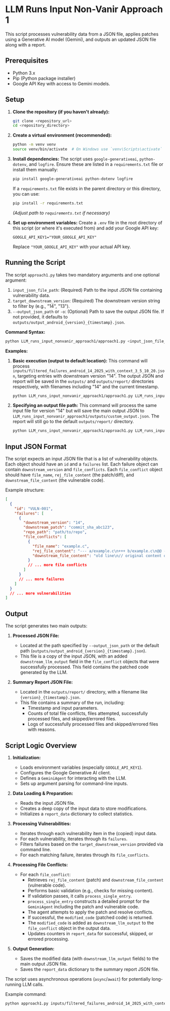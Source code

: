 # LLM Runs Input Non-Vanir Approach 1

This script processes vulnerability data from a JSON file, applies patches using a Generative AI model (Gemini), and outputs an updated JSON file along with a report.

## Prerequisites

- Python 3.x
- Pip (Python package installer)
- Google API Key with access to Gemini models.

## Setup

1.  **Clone the repository (if you haven't already):**
    ```bash
    git clone <repository_url>
    cd <repository_directory>
    ```

2.  **Create a virtual environment (recommended):**
    ```bash
    python -m venv venv
    source venv/bin/activate  # On Windows use `venv\Scripts\activate`
    ```

3.  **Install dependencies:**
    The script uses `google-generativeai`, `python-dotenv`, and `logfire`. Ensure these are listed in a `requirements.txt` file or install them manually:
    ```bash
    pip install google-generativeai python-dotenv logfire
    ```
    If a `requirements.txt` file exists in the parent directory or this directory, you can use:
    ```bash
    pip install -r requirements.txt 
    ```
    *(Adjust path to `requirements.txt` if necessary)*

4.  **Set up environment variables:**
    Create a `.env` file in the root directory of this script (or where it's executed from) and add your Google API key:
    ```env
    GOOGLE_API_KEY1="YOUR_GOOGLE_API_KEY"
    ```
    Replace `"YOUR_GOOGLE_API_KEY"` with your actual API key.

## Running the Script

The script `approach1.py` takes two mandatory arguments and one optional argument:

1.  `input_json_file_path`: (Required) Path to the input JSON file containing vulnerability data.
2.  `target_downstream_version`: (Required) The downstream version string to filter by (e.g., "14", "13").
3.  `--output_json_path` or `-o`: (Optional) Path to save the output JSON file. If not provided, it defaults to `outputs/output_android_{version}_{timestamp}.json`.

**Command Syntax:**

```bash
python LLM_runs_input_nonvanir_approach1/approach1.py <input_json_file_path> <target_downstream_version> [-o <output_json_path>]
```

**Examples:**

1.  **Basic execution (output to default location):**
    This command will process `inputs/filtered_failures_android_14_2025_with_context_3_5_10_20.json`, targeting entries with downstream version "14". The output JSON and report will be saved in the `outputs/` and `outputs/report/` directories respectively, with filenames including "14" and the current timestamp.

    ```bash
    python LLM_runs_input_nonvanir_approach1/approach1.py LLM_runs_input_nonvanir_approach1/inputs/filtered_failures_android_14_2025_with_context_3_5_10_20.json "14"
    ```

2.  **Specifying an output file path:**
    This command will process the same input file for version "14" but will save the main output JSON to `LLM_runs_input_nonvanir_approach1/outputs/custom_output.json`. The report will still go to the default `outputs/report/` directory.

    ```bash
    python LLM_runs_input_nonvanir_approach1/approach1.py LLM_runs_input_nonvanir_approach1/inputs/filtered_failures_android_14_2025_with_context_3_5_10_20.json "14" -o LLM_runs_input_nonvanir_approach1/outputs/custom_output.json
    ```

## Input JSON Format

The script expects an input JSON file that is a list of vulnerability objects. Each object should have an `id` and a `failures` list. Each failure object can contain `downstream_version` and `file_conflicts`. Each `file_conflict` object should have `file_name`, `rej_file_content` (the patch/diff), and `downstream_file_content` (the vulnerable code).

Example structure:
```json
[
  {
    "id": "VULN-001",
    "failures": [
      {
        "downstream_version": "14",
        "downstream_patch": "commit_sha_abc123",
        "repo_path": "path/to/repo",
        "file_conflicts": [
          {
            "file_name": "example.c",
            "rej_file_content": "--- a/example.c\n+++ b/example.c\n@@ -1,3 +1,3 @@\n-old line\n+new line\n // rest of diff",
            "downstream_file_content": "old line\n// original content of example.c"
          }
          // ... more file conflicts
        ]
      }
      // ... more failures
    ]
  }
  // ... more vulnerabilities
]
```

## Output

The script generates two main outputs:

1.  **Processed JSON File:**
    -   Located at the path specified by `--output_json_path` or the default path (`outputs/output_android_{version}_{timestamp}.json`).
    -   This file is a copy of the input JSON, with an added `downstream_llm_output` field in the `file_conflict` objects that were successfully processed. This field contains the patched code generated by the LLM.

2.  **Summary Report JSON File:**
    -   Located in the `outputs/report/` directory, with a filename like `{version}_{timestamp}.json`.
    -   This file contains a summary of the run, including:
        -   Timestamp and input parameters.
        -   Counts of total file conflicts, files attempted, successfully processed files, and skipped/errored files.
        -   Logs of successfully processed files and skipped/errored files with reasons.

## Script Logic Overview

1.  **Initialization:**
    -   Loads environment variables (especially `GOOGLE_API_KEY1`).
    -   Configures the Google Generative AI client.
    -   Defines a `GeminiAgent` for interacting with the LLM.
    -   Sets up argument parsing for command-line inputs.

2.  **Data Loading & Preparation:**
    -   Reads the input JSON file.
    -   Creates a deep copy of the input data to store modifications.
    -   Initializes a `report_data` dictionary to collect statistics.

3.  **Processing Vulnerabilities:**
    -   Iterates through each vulnerability item in the (copied) input data.
    -   For each vulnerability, iterates through its `failures`.
    -   Filters failures based on the `target_downstream_version` provided via command line.
    -   For each matching failure, iterates through its `file_conflicts`.

4.  **Processing File Conflicts:**
    -   For each `file_conflict`:
        -   Retrieves `rej_file_content` (patch) and `downstream_file_content` (vulnerable code).
        -   Performs basic validation (e.g., checks for missing content).
        -   If validation passes, it calls `process_single_entry`.
        -   `process_single_entry` constructs a detailed prompt for the `GeminiAgent` including the patch and vulnerable code.
        -   The agent attempts to apply the patch and resolve conflicts.
        -   If successful, the `modified_code` (patched code) is returned.
        -   The `modified_code` is added as `downstream_llm_output` to the `file_conflict` object in the output data.
        -   Updates counters in `report_data` for successful, skipped, or errored processing.

5.  **Output Generation:**
    -   Saves the modified data (with `downstream_llm_output` fields) to the main output JSON file.
    -   Saves the `report_data` dictionary to the summary report JSON file.

The script uses asynchronous operations (`async`/`await`) for potentially long-running LLM calls.



Example command:
```bash
python approach1.py inputs/filtered_failures_android_14_2025_with_context_3_5_10_20.json 14
```